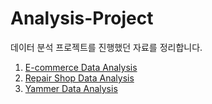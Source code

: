 # Analysis-Project

데이터 분석 프로젝트를 진행했던 자료를 정리합니다.  

1. [E-commerce Data Analysis](https://github.com/togodot/Analysis-Project/tree/main/E-commerce_Data_Analysis)  
2. [Repair Shop Data Analysis](https://github.com/togodot/Analysis-Project/tree/main/Repair_Shop_Data_Analysis)  
3. [Yammer Data Analysis](https://github.com/togodot/Analysis-Project/tree/main/Yammer_Data_Analysis)
